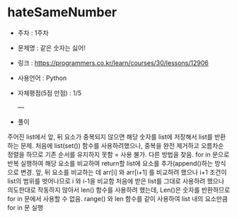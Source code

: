 # hateSameNumber
* 주차 : 1주차
* 문제명 : 같은 숫자는 싫어!
* 링크 : https://programmers.co.kr/learn/courses/30/lessons/12906
* 사용언어 : Python
* 자체평점(5점 만점) : 1/5
 
  —

* 풀이

주어진 list에서 앞, 뒤 요소가 중복되지 않으면 해당 숫자를 list에 저장해서 list를 반환하는 문제.
처음에 list(set()) 함수를 사용하려했으나, 중복을 완전 제거하고 오름차순 정렬을 하므로 기존 순서를 유지하지 못함 = 사용 불가. 다른 방법을 찾음.
for in 문으로 반복 실행하여 해당 요소를 비교하여 return할 list에 요소를 추가(append()하는 방식으로 변경.
앞, 뒤 요소를 비교하는 데 arr[i] 와 arr[i+1] 를 비교하려 했으나 i+1 조건이 list의 범위를 벗어나므로 i 와 i-1을 비교함
처음에 받은 list를 그대로 사용하려 했으나 의도한대로 작동하지 않아서 len() 함수를 사용하려 했는데, Len()은 숫자를 반환하므로 for in 문에서 사용할 수 없음.
range() 와 len 함수를 같이 사용하여 list 내의 요소만큼 for in 문 실행
